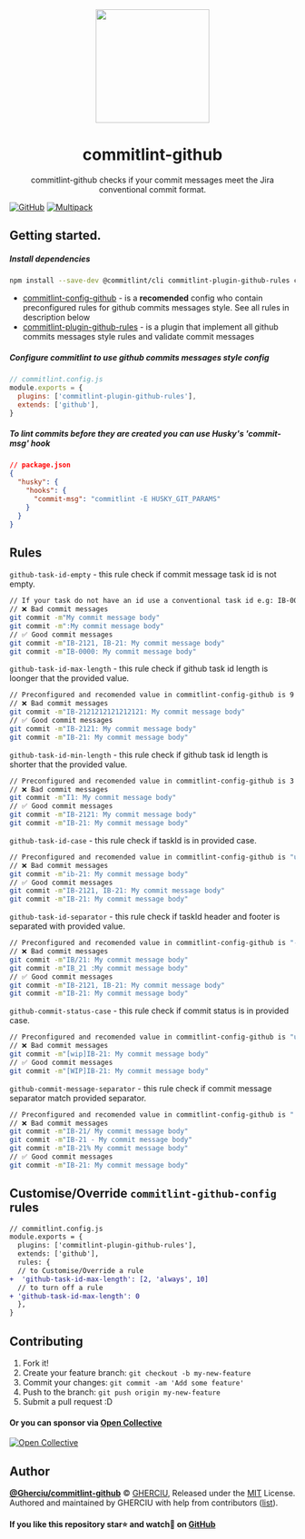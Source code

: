 <div align="center">
  <img height="200"
    src="https://raw.githubusercontent.com/Gherciu/commitlint-github/master/logo.png">
  <h1>commitlint-github</h1>
  <p>commitlint-github checks if your commit messages meet the Jira conventional commit format.</p>
</div>

[![GitHub](https://img.shields.io/github/license/Gherciu/commitlint-github)](https://github.com/Gherciu/commitlint-github/blob/master/LICENSE)
[![Multipack](https://img.shields.io/badge/Generated%20from-Gherciu%2Fmultipack-green)](https://github.com/Gherciu/multipack)

## Getting started.

##### Install dependencies

```bash
npm install --save-dev @commitlint/cli commitlint-plugin-github-rules commitlint-config-github
```

- [commitlint-config-github](https://github.com/Gherciu/commitlint-github/tree/master/packages/commitlint-config-github) - is a **recomended** config who contain preconfigured rules for github commits messages style. See all rules in description below
- [commitlint-plugin-github-rules](https://github.com/Gherciu/commitlint-github/tree/master/packages/commitlint-plugin-github-rules) - is a plugin that implement all github commits messages style rules and validate commit messages

##### Configure commitlint to use github commits messages style config

```js
// commitlint.config.js
module.exports = {
  plugins: ['commitlint-plugin-github-rules'],
  extends: ['github'],
}
```

##### To lint commits before they are created you can use Husky's 'commit-msg' hook

```json
// package.json
{
  "husky": {
    "hooks": {
      "commit-msg": "commitlint -E HUSKY_GIT_PARAMS"
    }
  }
}
```

## Rules

`github-task-id-empty` - this rule check if commit message task id is not empty.

```bash
// If your task do not have an id use a conventional task id e.g: IB-0000
// ❌ Bad commit messages
git commit -m"My commit message body"
git commit -m":My commit message body"
// ✅ Good commit messages
git commit -m"IB-2121, IB-21: My commit message body"
git commit -m"IB-0000: My commit message body"
```

`github-task-id-max-length` - this rule check if github task id length is loonger that the provided value.

```bash
// Preconfigured and recomended value in commitlint-config-github is 9 chars
// ❌ Bad commit messages
git commit -m"IB-2121212121212121: My commit message body"
// ✅ Good commit messages
git commit -m"IB-2121: My commit message body"
git commit -m"IB-21: My commit message body"
```

`github-task-id-min-length` - this rule check if github task id length is shorter that the provided value.

```bash
// Preconfigured and recomended value in commitlint-config-github is 3 chars
// ❌ Bad commit messages
git commit -m"I1: My commit message body"
// ✅ Good commit messages
git commit -m"IB-2121: My commit message body"
git commit -m"IB-21: My commit message body"
```

`github-task-id-case` - this rule check if taskId is in provided case.

```bash
// Preconfigured and recomended value in commitlint-config-github is "uppercase"
// ❌ Bad commit messages
git commit -m"ib-21: My commit message body"
// ✅ Good commit messages
git commit -m"IB-2121, IB-21: My commit message body"
git commit -m"IB-21: My commit message body"
```

`github-task-id-separator` - this rule check if taskId header and footer is separated with provided value.

```bash
// Preconfigured and recomended value in commitlint-config-github is "-"
// ❌ Bad commit messages
git commit -m"IB/21: My commit message body"
git commit -m"IB_21 :My commit message body"
// ✅ Good commit messages
git commit -m"IB-2121, IB-21: My commit message body"
git commit -m"IB-21: My commit message body"
```

`github-commit-status-case` - this rule check if commit status is in provided case.

```bash
// Preconfigured and recomended value in commitlint-config-github is "uppercase"
// ❌ Bad commit messages
git commit -m"[wip]IB-21: My commit message body"
// ✅ Good commit messages
git commit -m"[WIP]IB-21: My commit message body"
```

`github-commit-message-separator` - this rule check if commit message separator match provided separator.

```bash
// Preconfigured and recomended value in commitlint-config-github is ":"
// ❌ Bad commit messages
git commit -m"IB-21/ My commit message body"
git commit -m"IB-21 - My commit message body"
git commit -m"IB-21% My commit message body"
// ✅ Good commit messages
git commit -m"IB-21: My commit message body"
```

## Customise/Override `commitlint-github-config` rules

```diff
// commitlint.config.js
module.exports = {
  plugins: ['commitlint-plugin-github-rules'],
  extends: ['github'],
  rules: {
  // to Customise/Override a rule
+  'github-task-id-max-length': [2, 'always', 10]
  // to turn off a rule
+ 'github-task-id-max-length': 0
  },
}
```

## Contributing

1. Fork it!
2. Create your feature branch: `git checkout -b my-new-feature`
3. Commit your changes: `git commit -am 'Add some feature'`
4. Push to the branch: `git push origin my-new-feature`
5. Submit a pull request :D

#### Or you can sponsor via [Open Collective](https://opencollective.com/gherciu-gheorghe/)

[![Open Collective](https://opencollective.com/gherciu-gheorghe/tiers/sponsor.svg?avatarHeight=60)](https://opencollective.com/gherciu-gheorghe/)

## Author

**[@Gherciu/commitlint-github](https://github.com/Gherciu/commitlint-github)** © [GHERCIU](https://github.com/Gherciu), Released under the [MIT](https://github.com/Gherciu/commitlint-github/blob/master/LICENSE) License.<br>
Authored and maintained by GHERCIU with help from contributors ([list](https://github.com/Gherciu/commitlint-github/contributors)).

#### If you like this repository star⭐ and watch👀 on [GitHub](https://github.com/Gherciu/commitlint-github)
